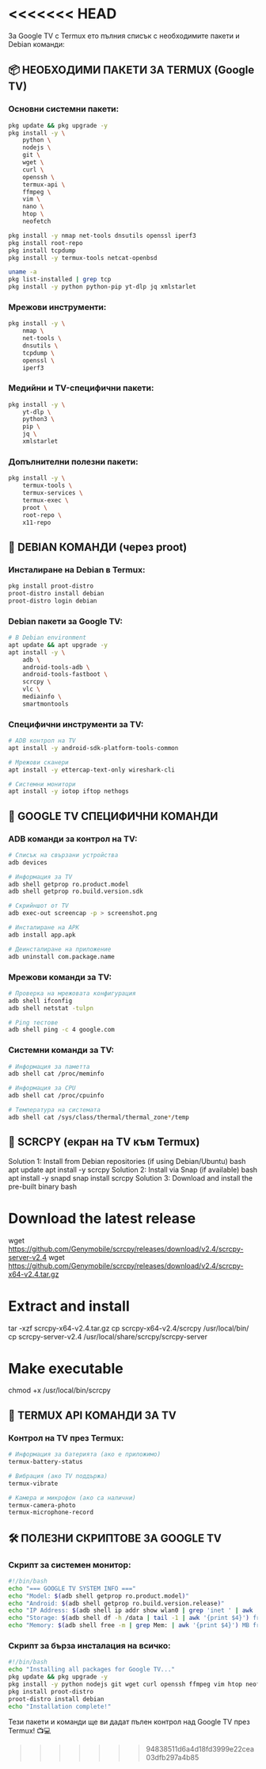 <<<<<<< HEAD
=======
За Google TV с Termux ето пълния списък с необходимите пакети и Debian команди:

## 📦 НЕОБХОДИМИ ПАКЕТИ ЗА TERMUX (Google TV)

### Основни системни пакети:
```bash
pkg update && pkg upgrade -y
pkg install -y \
    python \
    nodejs \
    git \
    wget \
    curl \
    openssh \
    termux-api \
    ffmpeg \
    vim \
    nano \
    htop \
    neofetch
```

```bash
pkg install -y nmap net-tools dnsutils openssl iperf3
pkg install root-repo
pkg install tcpdump
pkg install -y termux-tools netcat-openbsd
```


```bash
uname -a
pkg list-installed | grep tcp
pkg install -y python python-pip yt-dlp jq xmlstarlet
```


### Мрежови инструменти:
```bash
pkg install -y \
    nmap \
    net-tools \
    dnsutils \
    tcpdump \
    openssl \
    iperf3
```

### Медийни и TV-специфични пакети:
```bash
pkg install -y \
    yt-dlp \
    python3 \
    pip \
    jq \
    xmlstarlet
```

### Допълнителни полезни пакети:
```bash
pkg install -y \
    termux-tools \
    termux-services \
    termux-exec \
    proot \
    root-repo \
    x11-repo
```

## 🐧 DEBIAN КОМАНДИ (через proot)

### Инсталиране на Debian в Termux:
```bash
pkg install proot-distro
proot-distro install debian
proot-distro login debian
```

### Debian пакети за Google TV:
```bash
# В Debian environment
apt update && apt upgrade -y
apt install -y \
    adb \
    android-tools-adb \
    android-tools-fastboot \
    scrcpy \
    vlc \
    mediainfo \
    smartmontools
```

### Специфични инструменти за TV:
```bash
# ADB контрол на TV
apt install -y android-sdk-platform-tools-common

# Мрежови сканери
apt install -y ettercap-text-only wireshark-cli

# Системни монитори
apt install -y iotop iftop nethogs
```

## 🔧 GOOGLE TV СПЕЦИФИЧНИ КОМАНДИ

### ADB команди за контрол на TV:
```bash
# Списък на свързани устройства
adb devices

# Информация за TV
adb shell getprop ro.product.model
adb shell getprop ro.build.version.sdk

# Скрийншот от TV
adb exec-out screencap -p > screenshot.png

# Инсталиране на APK
adb install app.apk

# Деинсталиране на приложение
adb uninstall com.package.name
```

### Мрежови команди за TV:
```bash
# Проверка на мрежовата конфигурация
adb shell ifconfig
adb shell netstat -tulpn

# Ping тестове
adb shell ping -c 4 google.com
```

### Системни команди за TV:
```bash
# Информация за паметта
adb shell cat /proc/meminfo

# Информация за CPU
adb shell cat /proc/cpuinfo

# Температура на системата
adb shell cat /sys/class/thermal/thermal_zone*/temp
```

## 🚀 SCRCPY (екран на TV към Termux)

Solution 1: Install from Debian repositories (if using Debian/Ubuntu)
bash
apt update
apt install -y scrcpy
Solution 2: Install via Snap (if available)
bash
apt install -y snapd
snap install scrcpy
Solution 3: Download and install the pre-built binary
bash
# Download the latest release
wget https://github.com/Genymobile/scrcpy/releases/download/v2.4/scrcpy-server-v2.4
wget https://github.com/Genymobile/scrcpy/releases/download/v2.4/scrcpy-x64-v2.4.tar.gz

# Extract and install
tar -xzf scrcpy-x64-v2.4.tar.gz
cp scrcpy-x64-v2.4/scrcpy /usr/local/bin/
cp scrcpy-server-v2.4 /usr/local/share/scrcpy/scrcpy-server

# Make executable
chmod +x /usr/local/bin/scrcpy

## 📱 TERMUX API КОМАНДИ ЗА TV

### Контрол на TV през Termux:
```bash
# Информация за батерията (ако е приложимо)
termux-battery-status

# Вибрация (ако TV поддържа)
termux-vibrate

# Камера и микрофон (ако са налични)
termux-camera-photo
termux-microphone-record
```

## 🛠️ ПОЛЕЗНИ СКРИПТОВЕ ЗА GOOGLE TV

### Скрипт за системен монитор:
```bash
#!/bin/bash
echo "=== GOOGLE TV SYSTEM INFO ==="
echo "Model: $(adb shell getprop ro.product.model)"
echo "Android: $(adb shell getprop ro.build.version.release)"
echo "IP Address: $(adb shell ip addr show wlan0 | grep 'inet ' | awk '{print $2}')"
echo "Storage: $(adb shell df -h /data | tail -1 | awk '{print $4}') free"
echo "Memory: $(adb shell free -m | grep Mem: | awk '{print $4}') MB free"
```

### Скрипт за бърза инсталация на всичко:
```bash
#!/bin/bash
echo "Installing all packages for Google TV..."
pkg update && pkg upgrade -y
pkg install -y python nodejs git wget curl openssh ffmpeg vim htop neofetch nmap net-tools termux-api
pkg install proot-distro
proot-distro install debian
echo "Installation complete!"
```

Тези пакети и команди ще ви дадат пълен контрол над Google TV през Termux! 📺💻
>>>>>>> 94838511d6a4d18fd3999e22cea03dfb297a4b85
